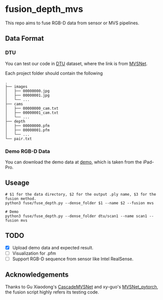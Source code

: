 # fusion_depth_mvs
This repo aims to fuse RGB-D data from sensor or MVS pipelines.

## Data Format

### DTU
You can test our code in [DTU](https://drive.google.com/file/d/1eDjh-_bxKKnEuz5h-HXS7EDJn59clx6V/view) dataset, where the link is from [MVSNet](https://github.com/YoYo000/MVSNet).

Each project folder should contain the following
```
.                          
├── images                 
│   ├── 00000000.jpg       
│   ├── 00000001.jpg       
│   └── ...                
├── cams                   
│   ├── 00000000_cam.txt   
│   ├── 00000001_cam.txt   
│   └── ...             
├── depth                   
│   ├── 00000000.pfm   
│   ├── 00000001.pfm   
│   └── ...       
└── pair.txt               
```

### Demo RGB-D Data
You can download the demo data at [demo](https://drive.google.com/file/d/1wRDZq8DVsCTHvC_MVy0_VlFfoD8oxFLX/view?usp=sharing), which is taken from the iPad-Pro.

## Useage
```shell
# $1 for the data directory, $2 for the output .ply name, $3 for the fusion method.
python3 fuse/fuse_depth.py --dense_folder $1 --name $2 --fusion mvs

# Demo
python3 fuse/fuse_depth.py --dense_folder dtu/scan1 --name scan1 --fusion mvs
```

## TODO
- [x] Upload demo data and expected result.
- [ ] Visualization for .pfm
- [ ] Support RGB-D sequence from sensor like Intel RealSense.

## Acknowledgements
Thanks to Gu Xiaodong's [CascadeMVSNet](https://github.com/alibaba/cascade-stereo) and xy-guo's [MVSNet_pytorch](https://github.com/xy-guo/MVSNet_pytorch), the fusion script highly refers its testing code.